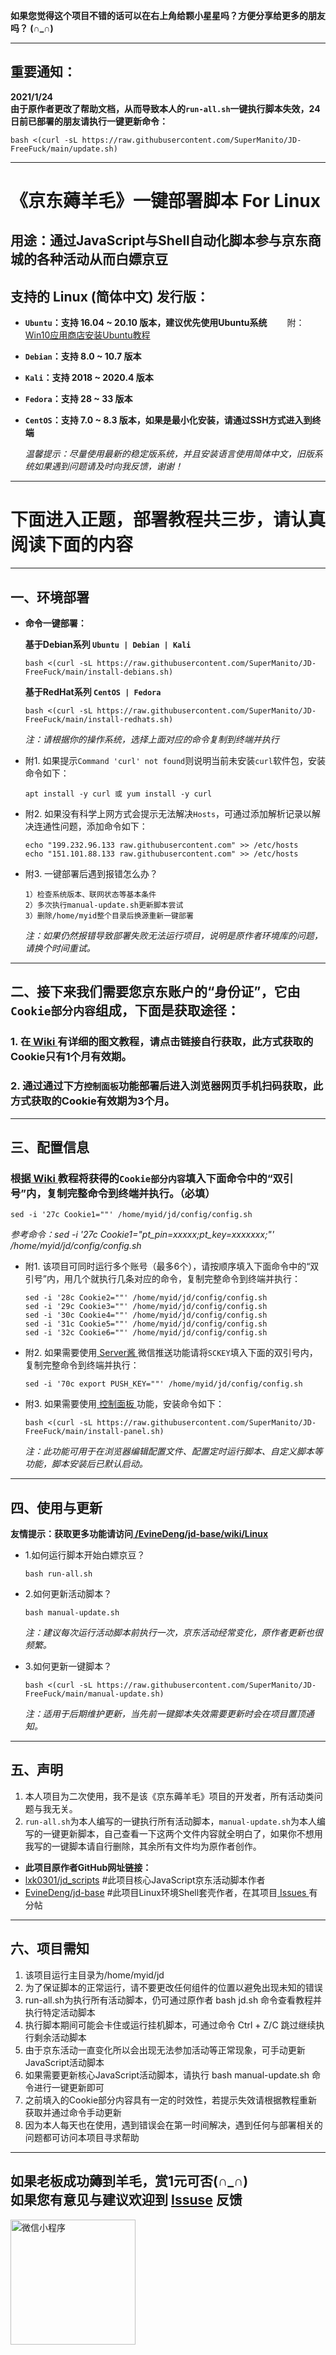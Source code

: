 __如果您觉得这个项目不错的话可以在右上角给颗小星星吗？方便分享给更多的朋友吗？ (∩_∩)__

***

## 重要通知：
__2021/1/24__\
__由于原作者更改了帮助文档，从而导致本人的`run-all.sh`一键执行脚本失效，24日前已部署的朋友请执行一键更新命令：__

    bash <(curl -sL https://raw.githubusercontent.com/SuperManito/JD-FreeFuck/main/update.sh)

***

# 《京东薅羊毛》一键部署脚本 For Linux
## 用途：通过JavaScript与Shell自动化脚本参与京东商城的各种活动从而白嫖京豆
## 支持的 Linux (简体中文) 发行版：
- __`Ubuntu`：支持 16.04 ~ 20.10 版本，建议优先使用Ubuntu系统__  　　附：[Win10应用商店安装Ubuntu教程](https://github.com/SuperManito/JD-FreeFuck/wiki/Windows10-Install-Ubuntu)
- __`Debian`：支持 8.0 ~ 10.7 版本__
- __`Kali`：支持 2018 ~ 2020.4 版本__
- __`Fedora`：支持 28 ~ 33 版本__
- __`CentOS`：支持 7.0 ~ 8.3 版本，如果是最小化安装，请通过SSH方式进入到终端__

  _温馨提示：尽量使用最新的稳定版系统，并且安装语言使用简体中文，旧版系统如果遇到问题请及时向我反馈，谢谢！_
    
***

# 下面进入正题，部署教程共三步，请认真阅读下面的内容
    
***

## 一、环境部署
- __命令一键部署：__

    __基于Debian系列 `Ubuntu | Debian | Kali`__

      bash <(curl -sL https://raw.githubusercontent.com/SuperManito/JD-FreeFuck/main/install-debians.sh)
    __基于RedHat系列 `CentOS | Fedora`__

      bash <(curl -sL https://raw.githubusercontent.com/SuperManito/JD-FreeFuck/main/install-redhats.sh)
    _注：请根据你的操作系统，选择上面对应的命令复制到终端并执行_
- 附1. 如果提示`Command 'curl' not found`则说明当前未安装`curl`软件包，安装命令如下：

      apt install -y curl 或 yum install -y curl
- 附2. 如果没有科学上网方式会提示无法解决`Hosts`，可通过添加解析记录以解决连通性问题，添加命令如下：

      echo "199.232.96.133 raw.githubusercontent.com" >> /etc/hosts
      echo "151.101.88.133 raw.githubusercontent.com" >> /etc/hosts
- 附3. 一键部署后遇到报错怎么办？

      1）检查系统版本、联网状态等基本条件
      2）多次执行manual-update.sh更新脚本尝试
      3）删除/home/myid整个目录后换源重新一键部署
    _注：如果仍然报错导致部署失败无法运行项目，说明是原作者环境库的问题，请换个时间重试。_
    
***

## 二、接下来我们需要您京东账户的“身份证”，它由`Cookie部分内容`组成，下面是获取途径：
### 1. 在[ Wiki ](https://github.com/SuperManito/JD-FreeFuck/wiki/GetCookies)有详细的图文教程，请点击链接自行获取，此方式获取的Cookie只有1个月有效期。
### 2. 通过通过下方`控制面板`功能部署后进入浏览器网页手机扫码获取，此方式获取的Cookie有效期为3个月。

***

## 三、配置信息
### 根据[ Wiki ](https://github.com/SuperManito/JD-FreeFuck/wiki/GetCookies)教程将获得的`Cookie部分内容`填入下面命令中的“双引号”内，复制完整命令到终端并执行。（必填）
    sed -i '27c Cookie1=""' /home/myid/jd/config/config.sh
  _参考命令：sed -i '27c Cookie1="pt_pin=xxxxx;pt_key=xxxxxxx;"' /home/myid/jd/config/config.sh_
- 附1. 该项目可同时运行多个账号（最多6个），请按顺序填入下面命令中的“双引号”内，用几个就执行几条对应的命令，复制完整命令到终端并执行：

      sed -i '28c Cookie2=""' /home/myid/jd/config/config.sh
      sed -i '29c Cookie3=""' /home/myid/jd/config/config.sh
      sed -i '30c Cookie4=""' /home/myid/jd/config/config.sh
      sed -i '31c Cookie5=""' /home/myid/jd/config/config.sh
      sed -i '32c Cookie6=""' /home/myid/jd/config/config.sh
- 附2. 如果需要使用[ Server酱 ](http://sc.ftqq.com/)微信推送功能请将`SCKEY`填入下面的双引号内，复制完整命令到终端并执行：

      sed -i '70c export PUSH_KEY=""' /home/myid/jd/config/config.sh
- 附3. 如果需要使用[ 控制面板 ](https://github.com/EvineDeng/jd-base/wiki/Panel)功能，安装命令如下：

      bash <(curl -sL https://raw.githubusercontent.com/SuperManito/JD-FreeFuck/main/install-panel.sh)
    _注：此功能可用于在浏览器编辑配置文件、配置定时运行脚本、自定义脚本等功能，脚本安装后已默认启动。_

***

## 四、使用与更新
__友情提示：获取更多功能请访问[ /EvineDeng/jd-base/wiki/Linux](https://github.com/EvineDeng/jd-base/wiki/Linux)__
- 1.如何运行脚本开始白嫖京豆？

      bash run-all.sh
- 2.如何更新活动脚本？

      bash manual-update.sh
    _注：建议每次运行活动脚本前执行一次，京东活动经常变化，原作者更新也很频繁。_
- 3.如何更新一键脚本？

      bash <(curl -sL https://raw.githubusercontent.com/SuperManito/JD-FreeFuck/main/manual-update.sh)
    _注：适用于后期维护更新，当先前一键脚本失效需要更新时会在项目置顶通知。_
    
***

## 五、声明
1. 本人项目为二次使用，我不是该《京东薅羊毛》项目的开发者，所有活动类问题与我无关。
2. `run-all.sh`为本人编写的一键执行所有活动脚本，`manual-update.sh`为本人编写的一键更新脚本，自己查看一下这两个文件内容就全明白了，如果你不想用我写的一键脚本请自行删除，其余所有文件均为原作者创作。

- __此项目原作者GitHub网址链接：__
- [lxk0301/jd_scripts](https://github.com/lxk0301/jd_scripts)  #此项目核心JavaScript京东活动脚本作者
- [EvineDeng/jd-base](https://github.com/EvineDeng/jd-base)   #此项目Linux环境Shell套壳作者，在其项目[ Issues ](https://github.com/EvineDeng/jd-base/issues/185)有分帖   
    
***

## 六、项目需知
1. 该项目运行主目录为/home/myid/jd
2. 为了保证脚本的正常运行，请不要更改任何组件的位置以避免出现未知的错误
3. run-all.sh为执行所有活动脚本，仍可通过原作者 bash jd.sh 命令查看教程并执行特定活动脚本
4. 执行脚本期间可能会卡住或运行挂机脚本，可通过命令 Ctrl + Z/C 跳过继续执行剩余活动脚本
5. 由于京东活动一直变化所以会出现无法参加活动等正常现象，可手动更新JavaScript活动脚本
6. 如果需要更新核心JavaScript活动脚本，请执行 bash manual-update.sh 命令进行一键更新即可
7. 之前填入的Cookie部分内容具有一定的时效性，若提示失效请根据教程重新获取并通过命令手动更新
8. 因为本人每天也在使用，遇到错误会在第一时间解决，遇到任何与部署相关的问题都可访问本项目寻求帮助

***

## 如果老板成功薅到羊毛，赏1元可否(∩_∩)　　　　　　　如果您有意见与建议欢迎到 [Issuse](https://github.com/SuperManito/JD-FreeFuck/issues) 反馈
<img src="http://m.qpic.cn/psc?/V50n9XtX0l0n6J3udmyK2gRcEx18FnXh/45NBuzDIW489QBoVep5mcbTMgCjpKAAK.sAHneYsD2JkZhvOqMXe6eJqnrUjeaIWidOGbhjLKMcjmIUXh.T5iJUwS8QebawmCjbKc6d5zQg!/b&bo=OAQ4BAAAAAADJwI!&rf=viewer_4" width="200" height="200" alt="微信小程序"/><br/>
